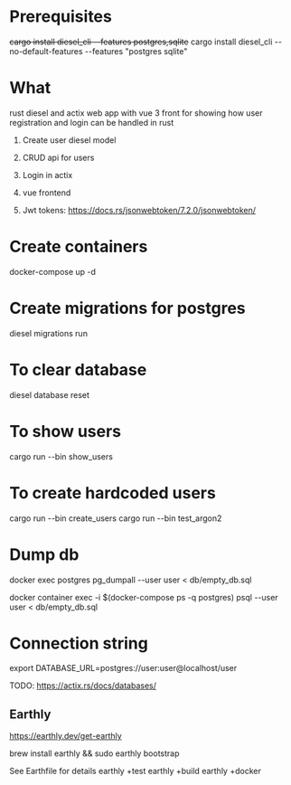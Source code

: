 # Prerequisites
~~cargo install diesel_cli --features postgres,sqlite~~
cargo install diesel_cli --no-default-features --features "postgres sqlite"

# What
rust diesel and actix web app with vue 3 front for showing how user registration and login can be handled in rust


1. Create user diesel model
2. CRUD api for users
3. Login in actix
4. vue frontend

5. Jwt tokens: https://docs.rs/jsonwebtoken/7.2.0/jsonwebtoken/

# Create containers
docker-compose up -d

# Create migrations for postgres
diesel migrations run

# To clear database
diesel database reset

# To show users
cargo run --bin show_users

# To create hardcoded users
cargo run --bin create_users
cargo run --bin test_argon2

# Dump db
docker exec postgres pg_dumpall --user user < db/empty_db.sql

docker container exec -i $(docker-compose ps -q postgres) psql --user user < db/empty_db.sql

# Connection string
export DATABASE_URL=postgres://user:user@localhost/user

TODO: https://actix.rs/docs/databases/

## Earthly
https://earthly.dev/get-earthly

brew install earthly && sudo earthly bootstrap

See Earthfile for details
earthly +test
earthly +build
earthly +docker
